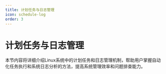 ```yaml
---
title: 计划任务与日志管理
icon: schedule-log
order: 3
---
```


# 计划任务与日志管理

本节内容将详细介绍Linux系统中的计划任务和日志管理机制，帮助用户掌握自动化任务执行和系统日志分析的方法，提高系统管理效率和问题排查能力。
